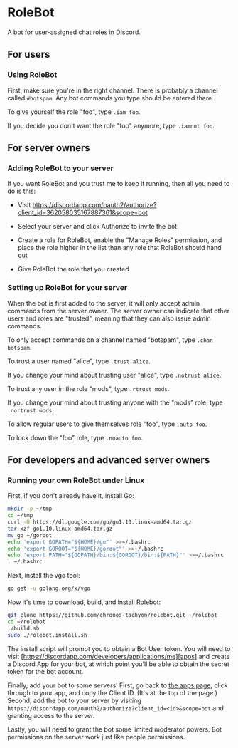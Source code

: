 # RoleBot
A bot for user-assigned chat roles in Discord.

## For users
### Using RoleBot

First, make sure you're in the right channel. There is probably a channel
called `#botspam`.  Any bot commands you type should be entered there.

To give yourself the role "foo", type `.iam foo`.

If you decide you don't want the role "foo" anymore, type `.iamnot foo`.

## For server owners
### Adding RoleBot to your server

If you want RoleBot and you trust me to keep it running, then all you need to
do is this:

* Visit https://discordapp.com/oauth2/authorize?client_id=362058035167887361&scope=bot

* Select your server and click Authorize to invite the bot

* Create a role for RoleBot, enable the "Manage Roles" permission, and place
  the role higher in the list than any role that RoleBot should hand out

* Give RoleBot the role that you created

### Setting up RoleBot for your server

When the bot is first added to the server, it will only accept admin commands
from the server owner. The server owner can indicate that other users and
roles are "trusted", meaning that they can also issue admin commands.

To only accept commands on a channel named "botspam", type `.chan botspam`.

To trust a user named "alice", type `.trust alice`.

If you change your mind about trusting user "alice", type `.notrust alice`.

To trust any user in the role "mods", type `.rtrust mods`.

If you change your mind about trusting anyone with the "mods" role, type
`.nortrust mods`.

To allow regular users to give themselves role "foo", type `.auto foo`.

To lock down the "foo" role, type `.noauto foo`.

## For developers and advanced server owners
### Running your own RoleBot under Linux

First, if you don't already have it, install Go:

```sh
mkdir -p ~/tmp
cd ~/tmp
curl -O https://dl.google.com/go/go1.10.linux-amd64.tar.gz
tar xzf go1.10.linux-amd64.tar.gz
mv go ~/goroot
echo 'export GOPATH="${HOME}/go"' >>~/.bashrc
echo 'export GOROOT="${HOME}/goroot"' >>~/.bashrc
echo 'export PATH="${GOPATH}/bin:${GOROOT}/bin:${PATH}"' >>~/.bashrc
. ~/.bashrc
```

Next, install the vgo tool:

```sh
go get -u golang.org/x/vgo
```

Now it's time to download, build, and install Rolebot:

```sh
git clone https://github.com/chronos-tachyon/rolebot.git ~/rolebot
cd ~/rolebot
./build.sh
sudo ./rolebot.install.sh
```

The install script will prompt you to obtain a Bot User token.  You will
need to visit [https://discordapp.com/developers/applications/me][apps]
and create a Discord App for your bot, at which point you'll be able to
obtain the secret token for the bot account.

Finally, add your bot to some servers!  First, go back to
[the apps page][apps], click through to your app, and copy the Client ID.
(It's at the top of the page.)  Second, add the bot to your server by
visiting `https://discordapp.com/oauth2/authorize?client_id=<id>&scope=bot`
and granting access to the server.

Lastly, you will need to grant the bot some limited moderator powers.  Bot
permissions on the server work just like people permissions.

[apps]: https://discordapp.com/developers/applications/me
